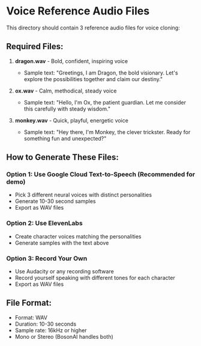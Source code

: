 # Voice Reference Audio Files

This directory should contain 3 reference audio files for voice cloning:

## Required Files:

1. **dragon.wav** - Bold, confident, inspiring voice
   - Sample text: "Greetings, I am Dragon, the bold visionary. Let's explore the possibilities together and claim our destiny."
   
2. **ox.wav** - Calm, methodical, steady voice
   - Sample text: "Hello, I'm Ox, the patient guardian. Let me consider this carefully with steady wisdom."
   
3. **monkey.wav** - Quick, playful, energetic voice
   - Sample text: "Hey there, I'm Monkey, the clever trickster. Ready for something fun and unexpected?"

## How to Generate These Files:

### Option 1: Use Google Cloud Text-to-Speech (Recommended for demo)
- Pick 3 different neural voices with distinct personalities
- Generate 10-30 second samples
- Export as WAV files

### Option 2: Use ElevenLabs
- Create character voices matching the personalities
- Generate samples with the text above

### Option 3: Record Your Own
- Use Audacity or any recording software
- Record yourself speaking with different tones for each character
- Export as WAV files

## File Format:
- Format: WAV
- Duration: 10-30 seconds
- Sample rate: 16kHz or higher
- Mono or Stereo (BosonAI handles both)

